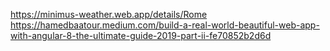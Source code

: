https://minimus-weather.web.app/details/Rome
https://hamedbaatour.medium.com/build-a-real-world-beautiful-web-app-with-angular-8-the-ultimate-guide-2019-part-ii-fe70852b2d6d
